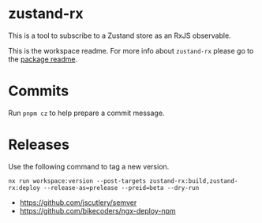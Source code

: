 # zustand-rx

This is a tool to subscribe to a Zustand store as an RxJS observable.

This is the workspace readme. For more info about `zustand-rx` please go to the
[package readme](./libs/zustand-rx/README.md).

# Commits

Run `pnpm cz` to help prepare a commit message.

# Releases

Use the following command to tag a new version.

```
nx run workspace:version --post-targets zustand-rx:build,zustand-rx:deploy --release-as=prelease --preid=beta --dry-run
```

- https://github.com/jscutlery/semver
- https://github.com/bikecoders/ngx-deploy-npm

